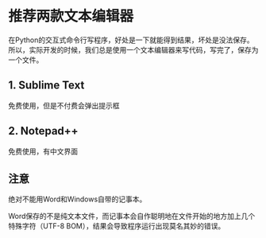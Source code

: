 # 推荐两款文本编辑器
在Python的交互式命令行写程序，好处是一下就能得到结果，坏处是没法保存。所以，实际开发的时候，我们总是使用一个文本编辑器来写代码，写完了，保存为一个文件。

## 1. Sublime Text
免费使用，但是不付费会弹出提示框

## 2. Notepad++
免费使用，有中文界面

## 注意
绝对不能用Word和Windows自带的记事本。

Word保存的不是纯文本文件，而记事本会自作聪明地在文件开始的地方加上几个特殊字符（UTF-8 BOM），结果会导致程序运行出现莫名其妙的错误。